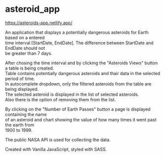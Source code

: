 # asteroid_app

https://asteroids-app.netlify.app/

An application that displays a potentially dangerous asteroids for Earth based on a entered<br>
time interval [StartDate, EndDate]. The difference between StartDate and EndDate should not<br>
be greater than 7 days.

After chosing the time interval and by clicking the "Asteroids Views" button a table is being created.<br>
Table contains potentially dangerous asteroids and thair data in the selected period of time.<br>
In autocomplete dropdown, only the filtered asteroids from the table are being displayed.<br>
The selected asteroid is displayed in the list of selected asteroids.<br>
Also there is the option of removing them from the list.

By clicking on the "Number of Earth Passes" button a page is displayed containing the name<br>
of an asteroid and chart showing the value of how many times it went past the earth from <br>
1900 to 1999.

The public NASA API is used for collecting the data. 

Created with Vanilla JavaScript, styled with SASS.
